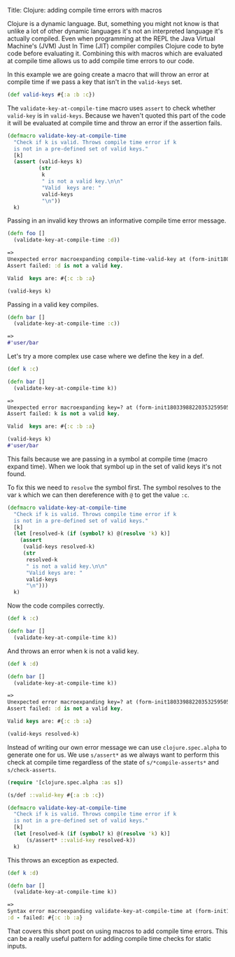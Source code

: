 Title: Clojure: adding compile time errors with macros

Clojure is a dynamic language. But, something you might not know is that unlike a lot of other dynamic languages it's not an interpreted language it's actually compiled. Even when programming at the REPL the Java Virtual Machine's (JVM) Just In Time (JIT) compiler compiles Clojure code to byte code before evaluating it. Combining this with macros which are evaluated at compile time allows us to add compile time errors to our code.

In this example we are going create a macro that will throw an error at compile time if we pass a key that isn't in the `valid-keys` set.

```Clojure
(def valid-keys #{:a :b :c})
```

The `validate-key-at-compile-time` macro uses `assert` to check whether `valid-key` is in `valid-keys`. Because we haven't quoted this part of the code it will be evaluated at compile time and throw an error if the assertion fails.

```Clojure
(defmacro validate-key-at-compile-time
  "Check if k is valid. Throws compile time error if k
  is not in a pre-defined set of valid keys."
  [k]
  (assert (valid-keys k)
          (str
           k
           " is not a valid key.\n\n"
           "Valid  keys are: "
           valid-keys
           "\n"))
  k)
```

Passing in an invalid key throws an informative compile time error message.

```Clojure
(defn foo []
  (validate-key-at-compile-time :d))

=>
Unexpected error macroexpanding compile-time-valid-key at (form-init18033988220353259505.clj:2:3).
Assert failed: :d is not a valid key.

Valid  keys are: #{:c :b :a}

(valid-keys k)
```

Passing in a valid key compiles.

```Clojure
(defn bar []
  (validate-key-at-compile-time :c))

=>
#'user/bar
```

Let's try a more complex use case where we define the key in a def.

```Clojure
(def k :c)

(defn bar []
  (validate-key-at-compile-time k))

=>
Unexpected error macroexpanding key=? at (form-init18033988220353259505.clj:2:3).
Assert failed: k is not a valid key.

Valid  keys are: #{:c :b :a}

(valid-keys k)
#'user/bar
```

This fails because we are passing in a symbol at compile time (macro expand time). When we look that symbol up in the set of valid keys it's not found.

To fix this we need to `resolve` the symbol first. The symbol resolves to the var `k` which we can then dereference with `@` to get the value `:c`.

```Clojure
(defmacro validate-key-at-compile-time
  "Check if k is valid. Throws compile time error if k
  is not in a pre-defined set of valid keys."
  [k]
  (let [resolved-k (if (symbol? k) @(resolve 'k) k)]
    (assert
     (valid-keys resolved-k)
     (str
      resolved-k
      " is not a valid key.\n\n"
      "Valid keys are: "
      valid-keys
      "\n")))
  k)
```

Now the code compiles correctly.

```Clojure
(def k :c)

(defn bar []
  (validate-key-at-compile-time k))
```

And throws an error when k is not a valid key.

```Clojure
(def k :d)

(defn bar []
  (validate-key-at-compile-time k))

=>
Unexpected error macroexpanding key=? at (form-init18033988220353259505.clj:2:3).
Assert failed: :d is not a valid key.

Valid keys are: #{:c :b :a}

(valid-keys resolved-k)
```

Instead of writing our own error message we can use `clojure.spec.alpha` to generate one for us. We use `s/assert*` as we always want to perform this check at compile time regardless of the state of `s/*compile-asserts*` and `s/check-asserts`.

```Clojure
(require '[clojure.spec.alpha :as s])

(s/def ::valid-key #{:a :b :c})

(defmacro validate-key-at-compile-time
  "Check if k is valid. Throws compile time error if k
  is not in a pre-defined set of valid keys."
  [k]
  (let [resolved-k (if (symbol? k) @(resolve 'k) k)]
      (s/assert* ::valid-key resolved-k))
  k)
```

This throws an exception as expected.

```Clojure
(def k :d)

(defn bar []
  (validate-key-at-compile-time k))

=>
Syntax error macroexpanding validate-key-at-compile-time at (form-init18033988220353259505.clj:2:3).
:d - failed: #{:c :b :a}
```

That covers this short post on using macros to add compile time errors. This can be a really useful pattern for adding compile time checks for static inputs.
